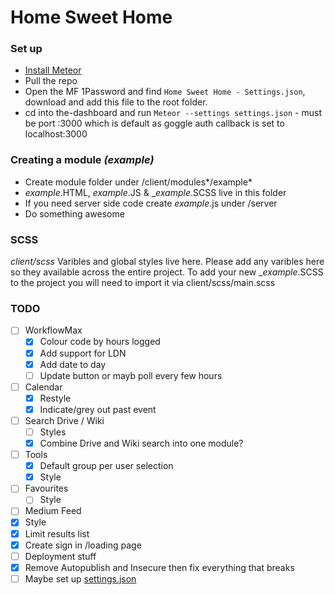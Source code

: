 # Home Sweet Home

### Set up
- [Install Meteor](https://www.meteor.com/install)
- Pull the repo
- Open the MF 1Password and find `Home Sweet Home - Settings.json`, download and add this file to the root folder.
- cd into the-dashboard and run `Meteor --settings settings.json` - must be port :3000 which is default as goggle auth callback is set to localhost:3000



### Creating a module *(example)*
- Create module folder under /client/modules*/example*
- *example*.HTML, *example*.JS & _*example*.SCSS live in this folder
- If you need server side code create *example*.js under /server
- Do something awesome

### SCSS
*client/scss*
Varibles and global styles live here. Please add any varibles here so they available across the entire project.
To add your new _*example*.SCSS to the project you will need to import it via client/scss/main.scss

### TODO
- [ ] WorkflowMax
  - [x] Colour code by hours logged
  - [x] Add support for LDN
  - [x] Add date to day
  - [ ] Update button or mayb poll every few hours
- [ ] Calendar
  - [x] Restyle
  - [x] Indicate/grey out past event
- [ ] Search Drive / Wiki
  - [ ] Styles
  - [x] Combine Drive and Wiki search into one module?
- [ ] Tools
  - [x] Default group per user selection
  - [x] Style
- [ ] Favourites
  - [ ] Style
- [ ] Medium Feed
 - [x] Style
 - [x] Limit results list
- [x] Create sign in /loading page
- [ ] Deployment stuff
 - [x] Remove Autopublish and Insecure then fix everything that breaks
 - [ ] Maybe set up [settings.json](https://themeteorchef.com/snippets/making-use-of-settings-json/)

